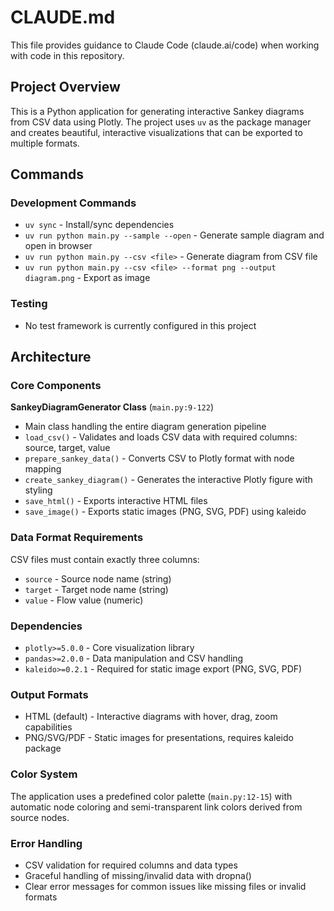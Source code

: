 # CLAUDE.md

This file provides guidance to Claude Code (claude.ai/code) when working with code in this repository.

## Project Overview

This is a Python application for generating interactive Sankey diagrams from CSV data using Plotly. The project uses `uv` as the package manager and creates beautiful, interactive visualizations that can be exported to multiple formats.

## Commands

### Development Commands
- `uv sync` - Install/sync dependencies
- `uv run python main.py --sample --open` - Generate sample diagram and open in browser
- `uv run python main.py --csv <file>` - Generate diagram from CSV file
- `uv run python main.py --csv <file> --format png --output diagram.png` - Export as image

### Testing
- No test framework is currently configured in this project

## Architecture

### Core Components

**SankeyDiagramGenerator Class** (`main.py:9-122`)
- Main class handling the entire diagram generation pipeline
- `load_csv()` - Validates and loads CSV data with required columns: source, target, value
- `prepare_sankey_data()` - Converts CSV to Plotly format with node mapping
- `create_sankey_diagram()` - Generates the interactive Plotly figure with styling
- `save_html()` - Exports interactive HTML files
- `save_image()` - Exports static images (PNG, SVG, PDF) using kaleido

### Data Format Requirements
CSV files must contain exactly three columns:
- `source` - Source node name (string)
- `target` - Target node name (string)
- `value` - Flow value (numeric)

### Dependencies
- `plotly>=5.0.0` - Core visualization library
- `pandas>=2.0.0` - Data manipulation and CSV handling
- `kaleido>=0.2.1` - Required for static image export (PNG, SVG, PDF)

### Output Formats
- HTML (default) - Interactive diagrams with hover, drag, zoom capabilities
- PNG/SVG/PDF - Static images for presentations, requires kaleido package

### Color System
The application uses a predefined color palette (`main.py:12-15`) with automatic node coloring and semi-transparent link colors derived from source nodes.

### Error Handling
- CSV validation for required columns and data types
- Graceful handling of missing/invalid data with dropna()
- Clear error messages for common issues like missing files or invalid formats